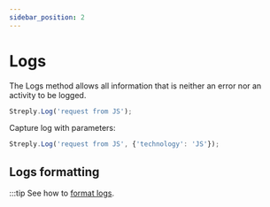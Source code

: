 ```yaml
---
sidebar_position: 2
---
```


# Logs

The Logs method allows all information that is neither an error nor an activity to be logged.

```js title="JavaScript"
Streply.Log('request from JS');
```

Capture log with parameters:

```js title="JavaScript"
Streply.Log('request from JS', {'technology': 'JS'}); 
```

## Logs formatting

:::tip See how to [format logs](/logs-formatting). 